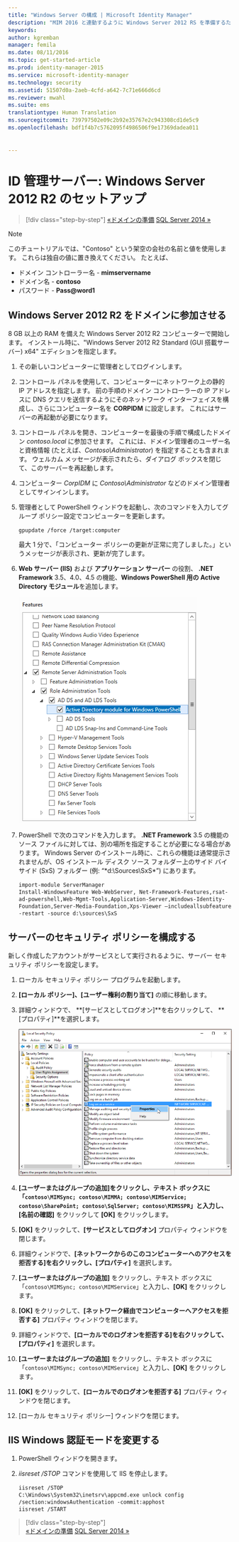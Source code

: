 ```yaml
---
title: "Windows Server の構成 | Microsoft Identity Manager"
description: "MIM 2016 と連動するように Windows Server 2012 RS を準備するための手順と最小要件を説明します。"
keywords: 
author: kgremban
manager: femila
ms.date: 08/11/2016
ms.topic: get-started-article
ms.prod: identity-manager-2015
ms.service: microsoft-identity-manager
ms.technology: security
ms.assetid: 51507d0a-2aeb-4cfd-a642-7c71e666d6cd
ms.reviewer: mwahl
ms.suite: ems
translationtype: Human Translation
ms.sourcegitcommit: 739797502e09c2b92e35767e2c943308cd1de5c9
ms.openlocfilehash: bdf1f4b7c5762095f4986506f9e17369dadea011


---
```


# ID 管理サーバー: Windows Server 2012 R2 のセットアップ

>[!div class="step-by-step"]
[«ドメインの準備](preparing-domain.md)
[SQL Server 2014 »](prepare-server-sql2014.md)

> [!NOTE]
> このチュートリアルでは、"Contoso" という架空の会社の名前と値を使用します。 これらは独自の値に置き換えてください。 たとえば、
> - ドメイン コントローラー名 - **mimservername**
> - ドメイン名 - **contoso**
> - パスワード - **Pass@word1**

## Windows Server 2012 R2 をドメインに参加させる

8 GB 以上の RAM を備えた Windows Server 2012 R2 コンピューターで開始します。 インストール時に、"Windows Server 2012 R2 Standard (GUI 搭載サーバー) x64" エディションを指定します。

1. その新しいコンピューターに管理者としてログインします。

2. コントロール パネルを使用して、コンピューターにネットワーク上の静的 IP アドレスを指定します。 前の手順のドメイン コントローラーの IP アドレスに DNS クエリを送信するようにそのネットワーク インターフェイスを構成し、さらにコンピューター名を **CORPIDM** に設定します。  これにはサーバーの再起動が必要になります。

3. コントロール パネルを開き、コンピューターを最後の手順で構成したドメイン *contoso.local* に参加させます。  これには、ドメイン管理者のユーザー名と資格情報 (たとえば、*Contoso\Administrator*) を指定することも含まれます。  ウェルカム メッセージが表示されたら、ダイアログ ボックスを閉じて、このサーバーを再起動します。

4. コンピューター *CorpIDM* に *Contoso\Administrator* などのドメイン管理者としてサインインします。

5. 管理者として PowerShell ウィンドウを起動し、次のコマンドを入力してグループ ポリシー設定でコンピューターを更新します。

    ```
    gpupdate /force /target:computer
    ```

    最大 1 分で、「コンピューター ポリシーの更新が正常に完了しました。」というメッセージが表示され、更新が完了します。

6. **Web サーバー (IIS)** および **アプリケーション サーバー** の役割、 **.NET Framework** 3.5、4.0、4.5 の機能、**Windows PowerShell 用の Active Directory モジュール**を追加します。

    ![PowerShell 機能の画像](media/MIM-DeployWS2.png)

7. PowerShell で次のコマンドを入力します。 **.NET Framework** 3.5 の機能のソース ファイルに対しては、別の場所を指定することが必要になる場合があります。 Windows Server のインストール時に、これらの機能は通常提示されませんが、OS インストール ディスク ソース フォルダー上のサイド バイ サイド (SxS) フォルダー (例: “*d:\Sources\SxS\*”) にあります。

    ```
    import-module ServerManager
    Install-WindowsFeature Web-WebServer, Net-Framework-Features,rsat-ad-powershell,Web-Mgmt-Tools,Application-Server,Windows-Identity-Foundation,Server-Media-Foundation,Xps-Viewer –includeallsubfeature -restart -source d:\sources\SxS
    ```

## サーバーのセキュリティ ポリシーを構成する

新しく作成したアカウントがサービスとして実行されるように、サーバー セキュリティ ポリシーを設定します。

1. ローカル セキュリティ ポリシー プログラムを起動します。

2. **[ローカル ポリシー]、[ユーザー権利の割り当て]** の順に移動します。

3. 詳細ウィンドウで、 **[サービスとしてログオン]**を右クリックして、 **[プロパティ]**を選択します。

    ![ローカル セキュリティ ポリシーの画像](media/MIM-DeployWS3.png)

4. **[ユーザーまたはグループの追加]**をクリックし、テキスト ボックスに「`contoso\MIMSync; contoso\MIMMA; contoso\MIMService; contoso\SharePoint; contoso\SqlServer; contoso\MIMSSPR`」と入力し、**[名前の確認]** をクリックして **[OK]** をクリックします。

5. **[OK]** をクリックして、**[サービスとしてログオン]** プロパティ ウィンドウを閉じます。

6.  詳細ウィンドウで、**[ネットワークからのこのコンピューターへのアクセスを拒否する]**を右クリックし、**[プロパティ]** を選択します。

7. **[ユーザーまたはグループの追加]** をクリックし、テキスト ボックスに「`contoso\MIMSync; contoso\MIMService`」と入力し、**[OK]** をクリックします。

8. **[OK]** をクリックして、**[ネットワーク経由でコンピューターへアクセスを拒否する]** プロパティ ウィンドウを閉じます。

9. 詳細ウィンドウで、**[ローカルでのログオンを拒否する]**を右クリックして、**[プロパティ]** を選択します。

10. **[ユーザーまたはグループの追加]** をクリックし、テキスト ボックスに「`contoso\MIMSync; contoso\MIMService`」と入力し、**[OK]** をクリックします。

11. **[OK]** をクリックして、**[ローカルでのログオンを拒否する]** プロパティ ウィンドウを閉じます。

12. [ローカル セキュリティ ポリシー] ウィンドウを閉じます。


## IIS Windows 認証モードを変更する

1.  PowerShell ウィンドウを開きます。

2.  *iisreset /STOP* コマンドを使用して IIS を停止します。

    ```
    iisreset /STOP
    C:\Windows\System32\inetsrv\appcmd.exe unlock config /section:windowsAuthentication -commit:apphost
    iisreset /START
    ```

>[!div class="step-by-step"]  
[«ドメインの準備](preparing-domain.md)
[SQL Server 2014 »](prepare-server-sql2014.md)



<!--HONumber=Aug16_HO2-->


